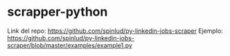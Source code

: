 # scrapper-python
Link del repo: https://github.com/spinlud/py-linkedin-jobs-scraper
Ejemplo: https://github.com/spinlud/py-linkedin-jobs-scraper/blob/master/examples/example1.py
